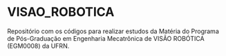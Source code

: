 # VISAO_ROBOTICA
Repositório com os códigos para realizar estudos da Matéria do Programa de Pós-Graduação em Engenharia Mecatrônica de VISÃO ROBÓTICA (EGM0008) da UFRN.
